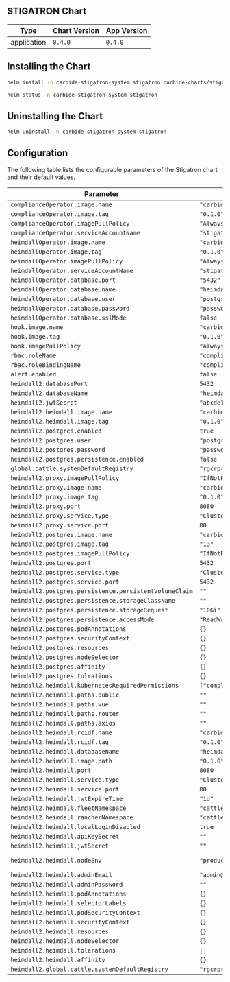 ## STIGATRON Chart

| Type        | Chart Version | App Version |
| ----------- | ------------- | ----------- |
| application | `0.4.0`       | `0.4.0`     |

## Installing the Chart

```bash
helm install -n carbide-stigatron-system stigatron carbide-charts/stigatron
```

```bash
helm status -n carbide-stigatron-system stigatron
```

## Uninstalling the Chart

```bash
helm uninstall -n carbide-stigatron-system stigatron
```

## Configuration

The following table lists the configurable parameters of the Stigatron chart and their default values.

| Parameter                                              | Default                                | Description      |
| ------------------------------------------------------ | -------------------------------------- | ---------------- |
| `complianceOperator.image.name`                        | `"carbide/compliance-operator"`        |                  |
| `complianceOperator.image.tag`                         | `"0.1.0"`                              |                  |
| `complianceOperator.imagePullPolicy`                   | `"Always"`                             |                  |
| `complianceOperator.serviceAccountName`                | `"stigatron"`                          |                  |
| `heimdallOperator.image.name`                          | `"carbide/heimdall-operator"`          |                  |
| `heimdallOperator.image.tag`                           | `"0.1.0"`                              |                  |
| `heimdallOperator.imagePullPolicy`                     | `"Always"`                             |                  |
| `heimdallOperator.serviceAccountName`                  | `"stigatron"`                          |                  |
| `heimdallOperator.database.port`                       | `"5432"`                               |                  |
| `heimdallOperator.database.name`                       | `"heimdall"`                           |                  |
| `heimdallOperator.database.user`                       | `"postgres"`                           |                  |
| `heimdallOperator.database.password`                   | `"password"`                           |                  |
| `heimdallOperator.database.sslMode`                    | `false`                                |                  |
| `hook.image.name`                                      | `"carbide/stigatron-hook"`             |                  |
| `hook.image.tag`                                       | `"0.1.0"`                              |                  |
| `hook.imagePullPolicy`                                 | `"Always"`                             |                  |
| `rbac.roleName`                                        | `"compliance-operator"`                |                  |
| `rbac.roleBindingName`                                 | `"compliance-operator"`                |                  |
| `alert.enabled`                                        | `false`                                |                  |
| `heimdall2.databasePort`                               | `5432`                                 |                  |
| `heimdall2.databaseName`                               | `"heimdall"`                           |                  |
| `heimdall2.jwtSecret`                                  | `"abcde12345"`                         |                  |
| `heimdall2.heimdall.image.name`                        | `"carbide/heimdall2"`                  |                  |
| `heimdall2.heimdall.image.tag`                         | `"0.1.0"`                              |                  |
| `heimdall2.postgres.enabled`                           | `true`                                 |                  |
| `heimdall2.postgres.user`                              | `"postgres"`                           |                  |
| `heimdall2.postgres.password`                          | `"password"`                           |                  |
| `heimdall2.postgres.persistence.enabled`               | `false`                                |                  |
| `global.cattle.systemDefaultRegistry`                  | `"rgcrprod.azurecr.us"`                |                  |
| `heimdall2.proxy.imagePullPolicy`                      | `"IfNotPresent"`                       |                  |
| `heimdall2.proxy.image.name`                           | `"carbide/heimdall-proxy"`             |                  |
| `heimdall2.proxy.image.tag`                            | `"0.1.0"`                              |                  |
| `heimdall2.proxy.port`                                 | `8080`                                 |                  |
| `heimdall2.proxy.service.type`                         | `"ClusterIP"`                          |                  |
| `heimdall2.proxy.service.port`                         | `80`                                   |                  |
| `heimdall2.postgres.image.name`                        | `"carbide/postgres"`                   |                  |
| `heimdall2.postgres.image.tag`                         | `"13"`                                 |                  |
| `heimdall2.postgres.imagePullPolicy`                   | `"IfNotPresent"`                       |                  |
| `heimdall2.postgres.port`                              | `5432`                                 |                  |
| `heimdall2.postgres.service.type`                      | `"ClusterIP"`                          |                  |
| `heimdall2.postgres.service.port`                      | `5432`                                 |                  |
| `heimdall2.postgres.persistence.persistentVolumeClaim` | `""`                                   |                  |
| `heimdall2.postgres.persistence.storageClassName`      | `""`                                   |                  |
| `heimdall2.postgres.persistence.storageRequest`        | `"10Gi"`                               |                  |
| `heimdall2.postgres.persistence.accessMode`            | `"ReadWriteOnce"`                      |                  |
| `heimdall2.postgres.podAnnotations`                    | `{}`                                   |                  |
| `heimdall2.postgres.securityContext`                   | `{}`                                   |                  |
| `heimdall2.postgres.resources`                         | `{}`                                   |                  |
| `heimdall2.postgres.nodeSelector`                      | `{}`                                   |                  |
| `heimdall2.postgres.affinity`                          | `{}`                                   |                  |
| `heimdall2.postgres.tolrations`                        | `{}`                                   |                  |
| `heimdall2.heimdall.kubernetesRequiredPermissions`     | `["compliance.cattle.io,scans,,list"]` |                  |
| `heimdall2.heimdall.paths.public`                      | `""`                                   |                  |
| `heimdall2.heimdall.paths.vue`                         | `""`                                   |                  |
| `heimdall2.heimdall.paths.router`                      | `""`                                   |                  |
| `heimdall2.heimdall.paths.axios`                       | `""`                                   |                  |
| `heimdall2.heimdall.rcidf.name`                        | `"carbide/rcidf"`                      |                  |
| `heimdall2.heimdall.rcidf.tag`                         | `"0.1.0"`                              |                  |
| `heimdall2.heimdall.databaseName`                      | `"heimdall"`                           |                  |
| `heimdall2.heimdall.image.path`                        | `"0.1.0"`                              |                  |
| `heimdall2.heimdall.port`                              | `8080`                                 |                  |
| `heimdall2.heimdall.service.type`                      | `"ClusterIP"`                          |                  |
| `heimdall2.heimdall.service.port`                      | `80`                                   |                  |
| `heimdall2.heimdall.jwtExpireTime`                     | `"1d"`                                 |                  |
| `heimdall2.heimdall.fleetNamespace`                    | `"cattle-fleet-system"`                |                  |
| `heimdall2.heimdall.rancherNamespace`                  | `"cattle-system"`                      |                  |
| `heimdall2.heimdall.localLoginDisabled`                | `true`                                 |                  |
| `heimdall2.heimdall.apiKeySecret`                      | `""`                                   |                  |
| `heimdall2.heimdall.jwtSecret`                         | `""`                                   |                  |
| `heimdall2.heimdall.nodeEnv`                           | `"production"`                         | leave it to this |
| `heimdall2.heimdall.adminEmail`                        | `"admin@heimdall.local"`               |                  |
| `heimdall2.heimdall.adminPassword`                     | `""`                                   |                  |
| `heimdall2.heimdall.podAnnotations`                    | `{}`                                   |                  |
| `heimdall2.heimdall.selectorLabels`                    | `{}`                                   |                  |
| `heimdall2.heimdall.podSecurityContext`                | `{}`                                   |                  |
| `heimdall2.heimdall.securityContext`                   | `{}`                                   |                  |
| `heimdall2.heimdall.resources`                         | `{}`                                   |                  |
| `heimdall2.heimdall.nodeSelector`                      | `{}`                                   |                  |
| `heimdall2.heimdall.tolerations`                       | `[]`                                   |                  |
| `heimdall2.heimdall.affinity`                          | `{}`                                   |                  |
| `heimdall2.global.cattle.systemDefaultRegistry`        | `"rgcrprod.azurecr.us"`                |                  |
